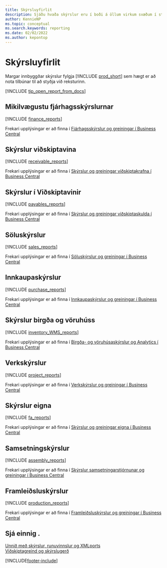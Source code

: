 ```yaml
---
title: Skýrsluyfirlit
description: Sjáðu hvaða skýrslur eru í boði á öllum virkum svæðum í staðlaðri útgáfu Business Central til að halda utan um reksturinn.
author: KennieNP
ms.topic: conceptual
ms.search.keywords: reporting
ms.date: 02/02/2022
ms.author: kepontop
---
```

# <a name="report-overview"></a><a name="report-overview"></a><a name="report-overview"></a>Skýrsluyfirlit

Margar innbyggðar skýrslur fylgja [!INCLUDE [prod_short](includes/prod_short.md)] sem hægt er að nota tilbúnar til að styðja við reksturinn.  

[!INCLUDE [tip_open_report_from_docs](includes/tip-open-report-from-docs.md)]

## <a name="key-financial-reports"></a><a name="key-financial-reports"></a><a name="key-financial-reports"></a>Mikilvægustu fjárhagsskýrslurnar

[!INCLUDE [finance_reports](includes/finance-reports-include.md)]

Frekari upplýsingar er að finna í [Fjárhagsskýrslur og greiningar í Business Central](finance-reports.md)

## <a name="accounts-receivable-reports"></a><a name="accounts-receivable-reports"></a><a name="accounts-receivable-reports"></a>Skýrslur viðskiptavina

[!INCLUDE [receivable_reports](includes/receivable-reports-include.md)]

Frekari upplýsingar er að finna í [Skýrslur og greiningar viðskiptakrafna í Business Central](receivables-reports.md)

## <a name="accounts-payable-reports"></a><a name="accounts-payable-reports"></a><a name="accounts-payable-reports"></a>Skýrslur í Viðskiptavinir

[!INCLUDE [payables_reports](includes/payables-reports-include.md)]

Frekari upplýsingar er að finna í [Skýrslur og greiningar viðskiptaskulda í Business Central](payables-reports.md)

## <a name="sales-reports"></a><a name="sales-reports"></a><a name="sales-reports"></a>Söluskýrslur

[!INCLUDE [sales_reports](includes/sales-reports-include.md)]

Frekari upplýsingar er að finna í [Söluskýrslur og greiningar í Business Central](sales-reports.md)

## <a name="purchase-reports"></a><a name="purchase-reports"></a><a name="purchase-reports"></a>Innkaupaskýrslur

[!INCLUDE [purchase_reports](includes/purchase-reports-include.md)]

Frekari upplýsingar er að finna í [Innkaupaskýrslur og greiningar í Business Central](purchase-reports.md)

## <a name="inventory-and-warehouse-reports"></a><a name="inventory-and-warehouse-reports"></a><a name="inventory-and-warehouse-reports"></a>Skýrslur birgða og vöruhúss

[!INCLUDE [inventory_WMS_reports](includes/inventory-WMS-reports-include.md)]

Frekari upplýsingar er að finna í [Birgða- og vöruhúsaskýrslur og Analytics í Business Central](inventory-wms-reports.md)

## <a name="project-reports"></a><a name="project-reports"></a><a name="project-reports"></a>Verkskýrslur

[!INCLUDE [project_reports](includes/project-reports-include.md)]

Frekari upplýsingar er að finna í [Verkskýrslur og greiningar í Business Central](project-reports.md)

## <a name="fixed-assets-reports"></a><a name="fixed-assets-reports"></a><a name="fixed-assets-reports"></a>Skýrslur eigna

[!INCLUDE [fa_reports](includes/fa-reports-include.md)]

Frekari upplýsingar er að finna í [Skýrslur og greiningar eigna í Business Central](fa-reports.md)

## <a name="assembly-reports"></a><a name="assembly-reports"></a><a name="assembly-reports"></a>Samsetningskýrslur

[!INCLUDE [assembly_reports](includes/assembly-reports-include.md)]

Frekari upplýsingar er að finna í [Skýrslur samsetningarstjórnunar og greiningar í Business Central](assembly-reports.md)

## <a name="production-reports"></a><a name="production-reports"></a><a name="production-reports"></a>Framleiðsluskýrslur

[!INCLUDE [production_reports](includes/production-reports-include.md)]

Frekari upplýsingar er að finna í [Framleiðsluskýrslur og greiningar í Business Central](production-reports.md)

## <a name="see-also"></a><a name="see-also"></a><a name="see-also"></a>Sjá einnig .

[Unnið með skýrslur, runuvinnslur og XMLports](ui-work-report.md)  
[Viðskiptagreind og skýrslugerð](reports-bi-reporting.md)  

[!INCLUDE[footer-include](includes/footer-banner.md)]
